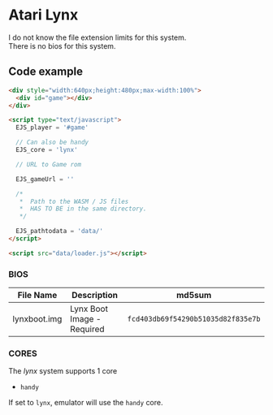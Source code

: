# Atari Lynx

I do not know the file extension limits for this system. <br>
There is no bios for this system.

## Code example

```html
<div style="width:640px;height:480px;max-width:100%">
  <div id="game"></div>
</div>

<script type="text/javascript">
  EJS_player = '#game'

  // Can also be handy
  EJS_core = 'lynx'

  // URL to Game rom

  EJS_gameUrl = ''

  /*
   *  Path to the WASM / JS files
   *  HAS TO BE in the same directory.
   */

  EJS_pathtodata = 'data/'
</script>

<script src="data/loader.js"></script>
```

### BIOS

| File Name    | Description                | md5sum                             |
| ------------ | -------------------------- | ---------------------------------- |
| lynxboot.img | Lynx Boot Image - Required | `fcd403db69f54290b51035d82f835e7b` |

### CORES

The _lynx_ system supports 1 core

- `handy`

If set to `lynx`, emulator will use the `handy` core.
